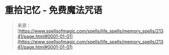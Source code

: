 <!--yml

category: 未分类

date: 2024-06-12 19:04:44

-->

# 重拾记忆 - 免费魔法咒语

> 来源：[https://www.spellsofmagic.com/spells/life_spells/memory_spells/21341/page.html#0001-01-01](https://www.spellsofmagic.com/spells/life_spells/memory_spells/21341/page.html#0001-01-01)
